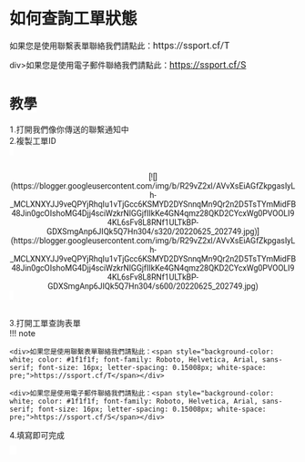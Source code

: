 # 如何查詢工單狀態 

<div>如果您是使用聯繫表單聯絡我們請點此：<span style="background-color: white; color: #1f1f1f; font-family: Roboto, Helvetica, Arial, sans-serif; font-size: 16px; letter-spacing: 0.15008px; white-space: pre;">https://ssport.cf/T</span></div>

div>如果您是使用電子郵件聯絡我們請點此：<span style="background-color: white; color: #1f1f1f; font-family: Roboto, Helvetica, Arial, sans-serif; font-size: 16px; letter-spacing: 0.15008px; white-space: pre;">https://ssport.cf/S</span></div>

# <span style="background-color: white; color: #1f1f1f; font-family: Roboto, Helvetica, Arial, sans-serif; letter-spacing: 0.15008px; white-space: pre;"><span style="font-size: x-large;">教學</span></span>

<div><span style="color: #1f1f1f; font-family: Roboto, Helvetica, Arial, sans-serif;"><span style="background-color: white; letter-spacing: 0.15008px; white-space: pre;">1.打開我們像你傳送的聯繫通知中</span></span></div>

<div><span style="color: #1f1f1f; font-family: Roboto, Helvetica, Arial, sans-serif;"><span style="background-color: white; letter-spacing: 0.15008px; white-space: pre;">2.複製工單ID</span></span></div>

<div><span style="color: #1f1f1f; font-family: Roboto, Helvetica, Arial, sans-serif;"><span style="background-color: white; letter-spacing: 0.15008px; white-space: pre;">  

</span></span></div>

<div><span style="color: #1f1f1f; font-family: Roboto, Helvetica, Arial, sans-serif;">

<div class="separator" style="clear: both; text-align: center;">[![](https://blogger.googleusercontent.com/img/b/R29vZ2xl/AVvXsEiAGfZkpgasIyLh-_MCLXNXYJJ9veQPYjRhqIu1vTjGcc6KSMYD2DYSnnqMn9Qr2n2D5TsTYmMidFB48Jin0gcOIshoMG4Djj4sciWzkrNlGGjfIIkKe4GN4qmz28QKD2CYcxWg0PVOOLI94KL6sFv8L8RNf1ULTkBP-GDXSmgAnp6JIQk5Q7Hn304/s320/20220625_202749.jpg)](https://blogger.googleusercontent.com/img/b/R29vZ2xl/AVvXsEiAGfZkpgasIyLh-_MCLXNXYJJ9veQPYjRhqIu1vTjGcc6KSMYD2DYSnnqMn9Qr2n2D5TsTYmMidFB48Jin0gcOIshoMG4Djj4sciWzkrNlGGjfIIkKe4GN4qmz28QKD2CYcxWg0PVOOLI94KL6sFv8L8RNf1ULTkBP-GDXSmgAnp6JIQk5Q7Hn304/s600/20220625_202749.jpg)</div>

<span style="background-color: white; letter-spacing: 0.15008px; white-space: pre;">  

</span></span></div>

<div><span style="color: #1f1f1f; font-family: Roboto, Helvetica, Arial, sans-serif;"><span style="background-color: white; letter-spacing: 0.15008px; white-space: pre;">3.打開工單查詢表單</span></span></div>
!!! note

    <div>如果您是使用聯繫表單聯絡我們請點此：<span style="background-color: white; color: #1f1f1f; font-family: Roboto, Helvetica, Arial, sans-serif; font-size: 16px; letter-spacing: 0.15008px; white-space: pre;">https://ssport.cf/T</span></div>

    <div>如果您是使用電子郵件聯絡我們請點此：<span style="background-color: white; color: #1f1f1f; font-family: Roboto, Helvetica, Arial, sans-serif; font-size: 16px; letter-spacing: 0.15008px; white-space: pre;">https://ssport.cf/S</span></div>


    

<div>4.填寫即可完成</div>

<div><span style="background-color: white; color: #1f1f1f; font-family: Roboto, Helvetica, Arial, sans-serif; letter-spacing: 0.15008px; white-space: pre;"><span style="font-size: x-large;">  

</span></span></div>
